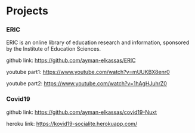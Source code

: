# Projects

### ERIC

ERIC is an online library of education research and information, sponsored by the Institute of Education Sciences.

github link: https://github.com/ayman-elkassas/ERIC

youtube part1: https://www.youtube.com/watch?v=mUUKBX8enr0

youtube part2: https://www.youtube.com/watch?v=1hAgHJuhrZ0

### Covid19

github link: https://github.com/ayman-elkassas/covid19-Nuxt

heroku link: https://kovid19-socialite.herokuapp.com/
